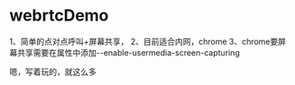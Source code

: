 # webrtcDemo

1、简单的点对点呼叫+屏幕共享，
2、目前适合内网，chrome
3、chrome要屏幕共享需要在属性中添加--enable-usermedia-screen-capturing

嗯，写着玩的，就这么多
